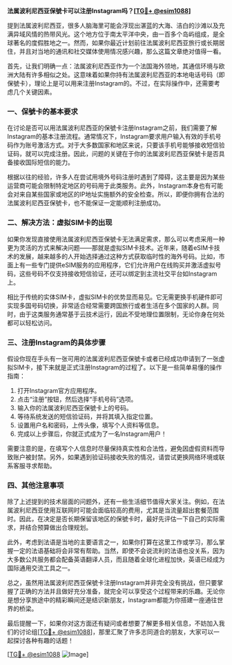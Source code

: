 **法属波利尼西亚保號卡可以注册Instagram吗？[[TG💪+ @esim1088](https://t.me/s/esim1088)]**

提到法属波利尼西亚，很多人脑海里可能会浮现出湛蓝的大海、洁白的沙滩以及充满异域风情的热带风光。这个地方位于南太平洋中央，由一百多个岛屿组成，是全球著名的度假胜地之一。然而，如果你最近计划前往法属波利尼西亚旅行或长期居住，并且对当地的通讯和社交媒体使用情况感兴趣，那么这篇文章绝对值得一看。

首先，让我们明确一点：法属波利尼西亚作为一个法国海外领地，其通信环境与欧洲大陆有许多相似之处。这意味着如果你持有法属波利尼西亚的本地电话号码（即保號卡），理论上是可以用来注册Instagram的。不过，在实际操作中，还需要考虑几个关键因素。

### 一、保號卡的基本要求

在讨论是否可以用法属波利尼西亚的保號卡注册Instagram之前，我们需要了解Instagram的基本注册流程。通常情况下，Instagram要求用户输入有效的手机号码作为账号激活方式。对于大多数国家和地区来说，只要该手机号能够接收短信验证码，就可以完成注册。因此，问题的关键在于你的法属波利尼西亚保號卡是否具备接收国际短信的能力。

根据以往的经验，许多人在尝试用境外号码注册时遇到了障碍，这主要是因为某些运营商可能会限制特定地区的号码用于此类服务。此外，Instagram本身也有可能会对来自某些国家或地区的IP地址实施额外的安全检查。所以，即便你拥有合法的法属波利尼西亚保號卡，也不能保证一定能顺利注册成功。

### 二、解决方法：虚拟SIM卡的出现

如果你发现直接使用法属波利尼西亚保號卡无法满足需求，那么可以考虑采用一种更为灵活的方式来解决问题——那就是虚拟SIM卡技术。近年来，随着eSIM卡技术的发展，越来越多的人开始选择通过这种方式获取临时性的海外号码。比如，市面上有一些专门提供eSIM服务的应用程序，它们允许用户在线购买并激活虚拟号码，这些号码不仅支持接收短信验证，还可以绑定到主流社交平台如Instagram上。

相比于传统的实体SIM卡，虚拟SIM卡的优势显而易见。它无需更换手机硬件即可实现多国号码切换，非常适合经常需要跨国旅行或者生活在多个国家的人群。同时，由于这类服务通常基于云技术运行，因此不受地理位置限制，无论你身在何处都可以轻松访问。

### 三、注册Instagram的具体步骤

假设你现在手头有一张可用的法属波利尼西亚保號卡或者已经成功申请到了一张虚拟SIM卡，接下来就是正式注册Instagram的过程了。以下是一些简单易懂的操作指南：

1. 打开Instagram官方应用程序。
2. 点击“注册”按钮，然后选择“手机号码”选项。
3. 输入你的法属波利尼西亚保號卡上的号码。
4. 等待系统发送的短信验证码，并将其填入指定位置。
5. 设置用户名和密码，上传头像，填写个人资料等信息。
6. 完成以上步骤后，你就正式成为了一名Instagram用户！

需要注意的是，在填写个人信息时尽量保持真实性和合法性，避免因虚假资料而导致账户被封禁。另外，如果遇到验证码接收失败的情况，请尝试更换网络环境或联系客服寻求帮助。

### 四、其他注意事项

除了上述提到的技术层面的问题外，还有一些生活细节值得大家关注。例如，在法属波利尼西亚使用互联网时可能会面临较高的费用，尤其是当流量超出套餐范围时。因此，在决定是否长期保留该地区的保號卡时，最好先评估一下自己的实际需求，并结合预算做出合理规划。

此外，考虑到法语是当地的主要语言之一，如果你打算在这里工作或学习，那么掌握一定的法语基础将会非常有帮助。当然，即使不会说流利的法语也没关系，因为大多数公共服务都会配备英语翻译人员，而且随着全球化进程加快，英语已经成为国际通用交流工具之一。

总之，虽然用法属波利尼西亚保號卡注册Instagram并非完全没有挑战，但只要掌握了正确的方法并且做好充分准备，就完全可以享受这个过程带来的乐趣。无论你是想分享旅途中的精彩瞬间还是结识新朋友，Instagram都能为你搭建一座通往世界的桥梁。

最后提醒一下，如果你对这方面还有疑问或者想要了解更多相关信息，不妨加入我们的讨论组[[TG💪+ @esim1088](https://t.me/s/esim1088)]，那里汇聚了许多志同道合的朋友，大家可以一起探讨各种有趣的话题！

[[TG💪+ @esim1088](https://t.me/s/esim1088) ![Image](https://i.postimg.cc/4NQfJmqS/Snipaste-2025-05-13-00-14-12.png)]